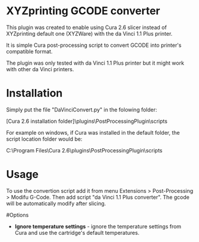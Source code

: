 # XYZprinting GCODE converter
This plugin was created to enable using Cura 2.6 slicer instead of XYZprinting default one (XYZWare) with the da Vinci 1.1 Plus printer.

It is simple Cura post-processing script to convert GCODE into printer's compatible format. 

The plugin was only tested with da Vinci 1.1 Plus printer but it might work with other da Vinci printers.

# Installation
Simply put the file "DaVinciConvert.py" in the folowing folder: 

[Cura 2.6 installation folder]\plugins\PostProcessingPlugin\scripts

For example on windows, if Cura was installed in the default folder, the script location folder would be: 

C:\Program Files\Cura 2.6\plugins\PostProcessingPlugin\scripts

# Usage
To use the convertion script add it from menu Extensions > Post-Processing > Modifu G-Code. Then add script "da Vinci 1.1 Plus converter". The gcode will be automatically modify after slicing.

#Options
* __Ignore temperature settings__ - ignore the temperature settings from Cura and use the cartridge's default temperatures.
